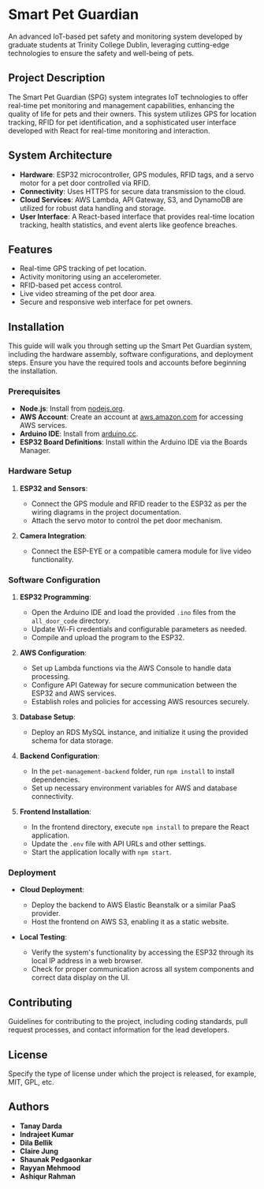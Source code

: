 
# Smart Pet Guardian
An advanced IoT-based pet safety and monitoring system developed by graduate students at Trinity College Dublin, leveraging cutting-edge technologies to ensure the safety and well-being of pets.

## Project Description
The Smart Pet Guardian (SPG) system integrates IoT technologies to offer real-time pet monitoring and management capabilities, enhancing the quality of life for pets and their owners. This system utilizes GPS for location tracking, RFID for pet identification, and a sophisticated user interface developed with React for real-time monitoring and interaction.

## System Architecture
- **Hardware**: ESP32 microcontroller, GPS modules, RFID tags, and a servo motor for a pet door controlled via RFID.
- **Connectivity**: Uses HTTPS for secure data transmission to the cloud.
- **Cloud Services**: AWS Lambda, API Gateway, S3, and DynamoDB are utilized for robust data handling and storage.
- **User Interface**: A React-based interface that provides real-time location tracking, health statistics, and event alerts like geofence breaches.

## Features
- Real-time GPS tracking of pet location.
- Activity monitoring using an accelerometer.
- RFID-based pet access control.
- Live video streaming of the pet door area.
- Secure and responsive web interface for pet owners.

## Installation
This guide will walk you through setting up the Smart Pet Guardian system, including the hardware assembly, software configurations, and deployment steps. Ensure you have the required tools and accounts before beginning the installation.

### Prerequisites
- **Node.js**: Install from [nodejs.org](https://nodejs.org/).
- **AWS Account**: Create an account at [aws.amazon.com](https://aws.amazon.com/) for accessing AWS services.
- **Arduino IDE**: Install from [arduino.cc](https://www.arduino.cc/en/software).
- **ESP32 Board Definitions**: Install within the Arduino IDE via the Boards Manager.

### Hardware Setup
1. **ESP32 and Sensors**:
   - Connect the GPS module and RFID reader to the ESP32 as per the wiring diagrams in the project documentation.
   - Attach the servo motor to control the pet door mechanism.

2. **Camera Integration**:
   - Connect the ESP-EYE or a compatible camera module for live video functionality.

### Software Configuration
1. **ESP32 Programming**:
   - Open the Arduino IDE and load the provided `.ino` files from the `all_door_code` directory.
   - Update Wi-Fi credentials and configurable parameters as needed.
   - Compile and upload the program to the ESP32.

2. **AWS Configuration**:
   - Set up Lambda functions via the AWS Console to handle data processing.
   - Configure API Gateway for secure communication between the ESP32 and AWS services.
   - Establish roles and policies for accessing AWS resources securely.

3. **Database Setup**:
   - Deploy an RDS MySQL instance, and initialize it using the provided schema for data storage.

4. **Backend Configuration**:
   - In the `pet-management-backend` folder, run `npm install` to install dependencies.
   - Set up necessary environment variables for AWS and database connectivity.

5. **Frontend Installation**:
   - In the frontend directory, execute `npm install` to prepare the React application.
   - Update the `.env` file with API URLs and other settings.
   - Start the application locally with `npm start`.

### Deployment
- **Cloud Deployment**:
  - Deploy the backend to AWS Elastic Beanstalk or a similar PaaS provider.
  - Host the frontend on AWS S3, enabling it as a static website.

- **Local Testing**:
  - Verify the system's functionality by accessing the ESP32 through its local IP address in a web browser.
  - Check for proper communication across all system components and correct data display on the UI.

## Contributing
Guidelines for contributing to the project, including coding standards, pull request processes, and contact information for the lead developers.

## License
Specify the type of license under which the project is released, for example, MIT, GPL, etc.

## Authors
- **Tanay Darda**
- **Indrajeet Kumar**
- **Dila Bellik**
- **Claire Jung**
- **Shaunak Pedgaonkar**
- **Rayyan Mehmood**
- **Ashiqur Rahman**
